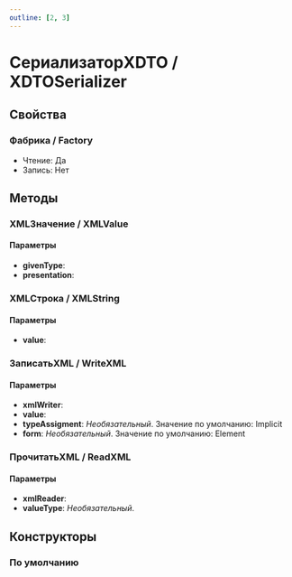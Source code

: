 ```yaml
---
outline: [2, 3]
---
```


# СериализаторXDTO / XDTOSerializer


## Свойства


### Фабрика / Factory

* Чтение: Да
* Запись: Нет

## Методы


### XMLЗначение / XMLValue


#### Параметры

* **givenType**: 
* **presentation**: 

### XMLСтрока / XMLString


#### Параметры

* **value**: 

### ЗаписатьXML / WriteXML


#### Параметры

* **xmlWriter**: 
* **value**: 
* **typeAssigment**:  *Необязательный*. Значение по умолчанию: Implicit
* **form**:  *Необязательный*. Значение по умолчанию: Element

### ПрочитатьXML / ReadXML


#### Параметры

* **xmlReader**: 
* **valueType**:  *Необязательный*. 

## Конструкторы


### По умолчанию

